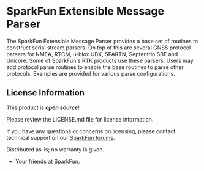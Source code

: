 SparkFun Extensible Message Parser
========================================

The SparkFun Extensible Message Parser provides a base set of routines to construct serial stream parsers. On top of this are several GNSS protocol parsers for NMEA, RTCM, u-blox UBX, SPARTN, Septentrio SBF and Unicore. Some of SparkFun's RTK products use these parsers. Users may add protocol parse routines to enable the base routines to parse other protocols. Examples are provided for various parse configurations.

License Information
-------------------

This product is _**open source**_! 

Please review the LICENSE.md file for license information. 

If you have any questions or concerns on licensing, please contact technical support on our [SparkFun forums](https://forum.sparkfun.com/viewforum.php?f=152).

Distributed as-is; no warranty is given.

- Your friends at SparkFun.
